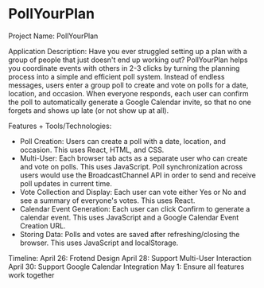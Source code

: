 # PollYourPlan

Project Name: PollYourPlan

Application Description: Have you ever struggled setting up a plan with a group of people that just doesn't end up working out? PollYourPlan helps you coordinate events with others in 2-3 clicks by turning the planning process into a simple and efficient poll system. Instead of endless messages, users enter a group poll to create and vote on polls for a date, location, and occasion. When everyone responds, each user can confirm the poll to automatically generate a Google Calendar invite, so that no one forgets and shows up late (or not show up at all).

Features + Tools/Technologies:
- Poll Creation: Users can create a poll with a date, location, and occasion. This uses React, HTML, and CSS.
- Multi-User: Each browser tab acts as a separate user who can create and vote on polls. This uses JavaScript. Poll synchronization across users would use the BroadcastChannel API in order to send and receive poll updates in current time.
- Vote Collection and Display: Each user can vote either Yes or No and see a summary of everyone's votes. This uses React.
- Calendar Event Generation: Each user can click Confirm to generate a calendar event. This uses JavaScript and a Google Calendar Event Creation URL.
- Storing Data: Polls and votes are saved after refreshing/closing the browser. This uses JavaScript and localStorage.

Timeline:
April 26: Frotend Design
April 28: Support Multi-User Interaction
April 30: Support Google Calendar Integration
May 1: Ensure all features work together
